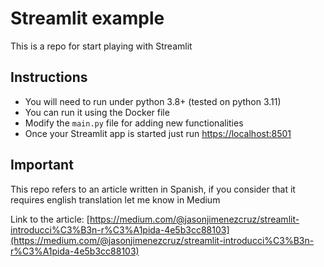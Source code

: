 # Streamlit example

This is a repo for start playing with Streamlit

## Instructions

- You will need to run under python 3.8+ (tested on python 3.11)
- You can run it using the Docker file
- Modify the `main.py` file for adding new functionalities
- Once your Streamlit app is started just run [https://localhost:8501](https://localhost:8501)

## Important
This repo refers to an article written in Spanish, if you consider 
that it requires english translation let me know in Medium

Link to the article: [https://medium.com/@jasonjimenezcruz/streamlit-introducci%C3%B3n-r%C3%A1pida-4e5b3cc88103](https://medium.com/@jasonjimenezcruz/streamlit-introducci%C3%B3n-r%C3%A1pida-4e5b3cc88103)